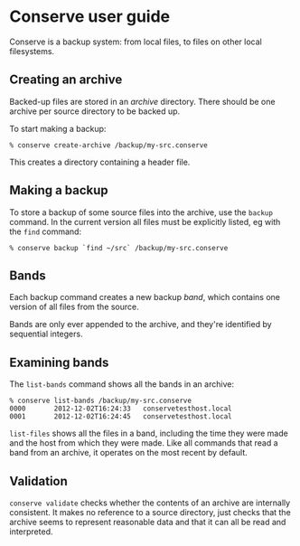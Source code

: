 Conserve user guide
===============

Conserve is a backup system: from local files, to files on other local filesystems.


Creating an archive
-------------------

Backed-up files are stored in an *archive* directory.  There should be one 
archive per source directory to be backed up.

To start making a backup:

    % conserve create-archive /backup/my-src.conserve

This creates a directory containing a header file.


Making a backup
---------------

To store a backup of some source files into the archive, use the 
`backup` command.  In the current version all files must be explicitly
listed, eg with the `find` command:

    % conserve backup `find ~/src` /backup/my-src.conserve


Bands
-----

Each backup command creates a new backup *band*, which contains one 
version of all files from the source.  

Bands are only ever appended to the archive, and they're identified by 
sequential integers.


Examining bands
---------------

The `list-bands` command shows all the bands in an archive:

    % conserve list-bands /backup/my-src.conserve
    0000       2012-12-02T16:24:33   conservetesthost.local
    0001       2012-12-02T16:24:45   conservetesthost.local

`list-files` shows all the files in a band, including the 
time they were made and the host from which they were made.
Like all commands that read a band from an archive, it operates
on the most recent by default.

Validation
----------

`conserve validate` checks whether the contents of an archive are internally
consistent.  It makes no reference to a source directory, just checks that
the archive seems to represent reasonable data and that it can all be 
read and interpreted.